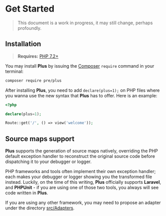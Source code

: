 # Get Started

> This document is a work in progress, it may still change, perhaps profoundly.

## Installation

> **Requires:** [PHP 7.2+](https://php.net/releases)

You may install **Plus** by issuing the [Composer](https://getcomposer.org) `require` command in your terminal:

```bash
composer require pre/plus
```

After installing **Plus**, you need to add `declare(plus=1);` on PHP files where
you wanna use the new syntax that **Plus** has to offer. Here is an example:

```php
<?php

declare(plus=1);

Route::get('/', () => view('welcome'));
```

## Source maps support

**Plus** supports the generation of source maps natively, overriding the PHP default exception
handler to reconstruct the original source code before dispatching it to your debugger or logger.

PHP frameworks and tools often implement their own exception handler; each makes your debugger
or logger showing you the transformed file instead. Luckily, on the time of this writing, **Plus**
officially supports **Laravel**, and **PHPUnit** - if you are using one of those two tools,
you always will see code written in **Plus**.

If you are using any other framework, you may need to propose an adapter under the directory [src/Adapters](https://github.com/preprocess/plus/tree/master/src/Adapters).
